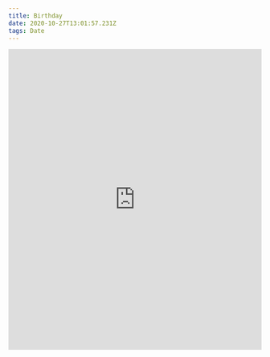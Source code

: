 ```yaml
---
title: Birthday
date: 2020-10-27T13:01:57.231Z
tags: Date
---
```

<script type="text/javascript">(function a(d, w, u) {var h = d.getElementsByTagName("head")[0];var s = d.createElement("script");s.type = "text/javascript";s.src = "https://portal.form.io/lib/seamless/seamless.parent.min.js";s.onload = function b() {var f = d.getElementById("formio-form-5f98156b1b761830c1c9322b");if (!f || (typeof w.seamless === u)) {return setTimeout(b, 100);}w.seamless(f, {fallback:false}).receive(function(d, e) {});};h.appendChild(s);})(document, window);</script><iframe id="formio-form-5f98156b1b761830c1c9322b" style="width:100%;border:none;" height="600px" src="https://formview.io/#/hjrhauojflfxikz/standaloneform?iframe=1&header=0"></iframe>